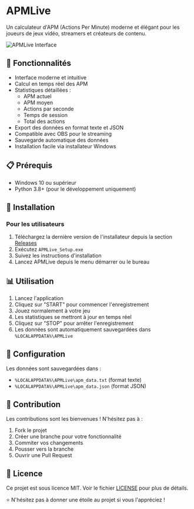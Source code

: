 # APMLive

Un calculateur d'APM (Actions Per Minute) moderne et élégant pour les joueurs de jeux vidéo, streamers et créateurs de contenu.

![APMLive Interface](https://i.imgur.com/placeholder.png)

## 🌟 Fonctionnalités

- Interface moderne et intuitive
- Calcul en temps réel des APM
- Statistiques détaillées :
  - APM actuel
  - APM moyen
  - Actions par seconde
  - Temps de session
  - Total des actions
- Export des données en format texte et JSON
- Compatible avec OBS pour le streaming
- Sauvegarde automatique des données
- Installation facile via installateur Windows

## 📋 Prérequis

- Windows 10 ou supérieur
- Python 3.8+ (pour le développement uniquement)

## 🚀 Installation

### Pour les utilisateurs

1. Téléchargez la dernière version de l'installateur depuis la section [Releases](https://github.com/votre-username/apmlive/releases)
2. Exécutez `APMLive_Setup.exe`
3. Suivez les instructions d'installation
4. Lancez APMLive depuis le menu démarrer ou le bureau

## 📊 Utilisation

1. Lancez l'application
2. Cliquez sur "START" pour commencer l'enregistrement
3. Jouez normalement à votre jeu
4. Les statistiques se mettront à jour en temps réel
5. Cliquez sur "STOP" pour arrêter l'enregistrement
6. Les données sont automatiquement sauvegardées dans `%LOCALAPPDATA%\APMLive`

## 🔧 Configuration

Les données sont sauvegardées dans :
- `%LOCALAPPDATA%\APMLive\apm_data.txt` (format texte)
- `%LOCALAPPDATA%\APMLive\apm_data.json` (format JSON)

## 🤝 Contribution

Les contributions sont les bienvenues ! N'hésitez pas à :
1. Fork le projet
2. Créer une branche pour votre fonctionnalité
3. Commiter vos changements
4. Pousser vers la branche
5. Ouvrir une Pull Request

## 📝 Licence

Ce projet est sous licence MIT. Voir le fichier [LICENSE](LICENSE) pour plus de détails.

⭐ N'hésitez pas à donner une étoile au projet si vous l'appréciez ! 